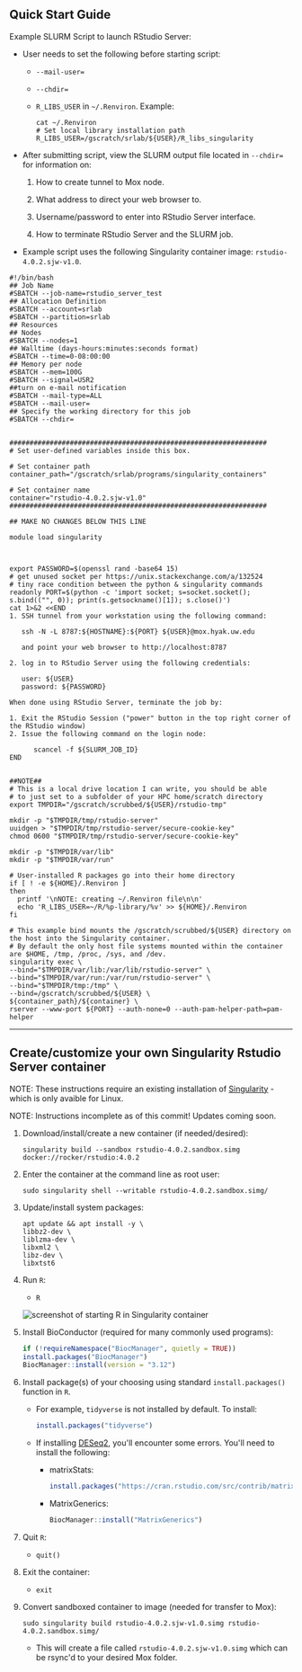 ## Quick Start Guide

Example SLURM Script to launch RStudio Server:

- User needs to set the following before starting script:

    - `--mail-user=`
    - `--chdir=`
    - `R_LIBS_USER` in `~/.Renviron`. Example:

        ```shell
        cat ~/.Renviron 
        # Set local library installation path
        R_LIBS_USER=/gscratch/srlab/${USER}/R_libs_singularity
        ```

- After submitting script, view the SLURM output file located in `--chdir=` for information on:

    1. How to create tunnel to Mox node.

    2. What address to direct your web browser to.

    3. Username/password to enter into RStudio Server interface.

    4. How to terminate RStudio Server and the SLURM job.

- Example script uses the following Singularity container image: `rstudio-4.0.2.sjw-v1.0`.

```shell
#!/bin/bash
## Job Name
#SBATCH --job-name=rstudio_server_test
## Allocation Definition
#SBATCH --account=srlab
#SBATCH --partition=srlab
## Resources
## Nodes
#SBATCH --nodes=1
## Walltime (days-hours:minutes:seconds format)
#SBATCH --time=0-08:00:00
## Memory per node
#SBATCH --mem=100G
#SBATCH --signal=USR2
##turn on e-mail notification
#SBATCH --mail-type=ALL
#SBATCH --mail-user=
## Specify the working directory for this job
#SBATCH --chdir=


################################################################
# Set user-defined variables inside this box.

# Set container path
container_path="/gscratch/srlab/programs/singularity_containers"

# Set container name
container="rstudio-4.0.2.sjw-v1.0"
################################################################

## MAKE NO CHANGES BELOW THIS LINE

module load singularity



export PASSWORD=$(openssl rand -base64 15)
# get unused socket per https://unix.stackexchange.com/a/132524
# tiny race condition between the python & singularity commands
readonly PORT=$(python -c 'import socket; s=socket.socket(); s.bind(("", 0)); print(s.getsockname()[1]); s.close()')
cat 1>&2 <<END
1. SSH tunnel from your workstation using the following command:

   ssh -N -L 8787:${HOSTNAME}:${PORT} ${USER}@mox.hyak.uw.edu

   and point your web browser to http://localhost:8787

2. log in to RStudio Server using the following credentials:

   user: ${USER}
   password: ${PASSWORD}

When done using RStudio Server, terminate the job by:

1. Exit the RStudio Session ("power" button in the top right corner of the RStudio window)
2. Issue the following command on the login node:

      scancel -f ${SLURM_JOB_ID}
END


##NOTE##
# This is a local drive location I can write, you should be able
# to just set to a subfolder of your HPC home/scratch directory
export TMPDIR="/gscratch/scrubbed/${USER}/rstudio-tmp"

mkdir -p "$TMPDIR/tmp/rstudio-server"
uuidgen > "$TMPDIR/tmp/rstudio-server/secure-cookie-key"
chmod 0600 "$TMPDIR/tmp/rstudio-server/secure-cookie-key"

mkdir -p "$TMPDIR/var/lib"
mkdir -p "$TMPDIR/var/run"

# User-installed R packages go into their home directory
if [ ! -e ${HOME}/.Renviron ]
then
  printf '\nNOTE: creating ~/.Renviron file\n\n'
  echo 'R_LIBS_USER=~/R/%p-library/%v' >> ${HOME}/.Renviron
fi

# This example bind mounts the /gscratch/scrubbed/${USER} directory on the host into the Singularity container.
# By default the only host file systems mounted within the container are $HOME, /tmp, /proc, /sys, and /dev.
singularity exec \
--bind="$TMPDIR/var/lib:/var/lib/rstudio-server" \
--bind="$TMPDIR/var/run:/var/run/rstudio-server" \
--bind="$TMPDIR/tmp:/tmp" \
--bind=/gscratch/scrubbed/${USER} \
${container_path}/${container} \
rserver --www-port ${PORT} --auth-none=0 --auth-pam-helper-path=pam-helper
```

---

## Create/customize your own Singularity Rstudio Server container

NOTE: These instructions require an existing installation of [Singularity](https://sylabs.io/guides/3.0/user-guide/index.html) - which is only avaible for Linux.

NOTE: Instructions incomplete as of this commit! Updates coming soon.

1. Download/install/create a new container (if needed/desired):

    `singularity build --sandbox rstudio-4.0.2.sandbox.simg docker://rocker/rstudio:4.0.2`

2. Enter the container at the command line as root user:

    `sudo singularity shell --writable rstudio-4.0.2.sandbox.simg/`

3. Update/install system packages:

    ```shell
    apt update && apt install -y \
    libbz2-dev \
    liblzma-dev \
    libxml2 \
    libz-dev \
    libxtst6
    ```

4. Run `R`:

    - `R`

    ![screenshot of starting R in Singularity container]()

5. Install BioConductor (required for many commonly used programs):

    ```R
    if (!requireNamespace("BiocManager", quietly = TRUE))
    install.packages("BiocManager")
    BiocManager::install(version = "3.12")
    ```


6. Install package(s) of your choosing using standard `install.packages()` function in `R`.

    - For example, `tidyverse` is not installed by default. To install:

      ```R
      install.packages("tidyverse")
      ```

    - If installing [DESeq2](https://bioconductor.org/packages/release/bioc/html/DESeq2.html), you'll encounter some errors. You'll need to install the following:

        - matrixStats:

            ```R
            install.packages("https://cran.rstudio.com/src/contrib/matrixStats_0.58.0.tar.gz", repos=NULL, type="source")
            ```

        - MatrixGenerics:

            ```R
            BiocManager::install("MatrixGenerics")
            ```


8. Quit `R`:

    - `quit()`

9. Exit the container:

    - `exit`

10. Convert sandboxed container to image (needed for transfer to Mox):

    `sudo singularity build rstudio-4.0.2.sjw-v1.0.simg rstudio-4.0.2.sandbox.simg/`

    - This will create a file called `rstudio-4.0.2.sjw-v1.0.simg` which can be rsync'd to your desired Mox folder.